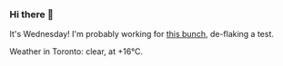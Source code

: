 ### Hi there :wave:

It's Wednesday! I'm probably working for [this bunch](https://github.com/kohofinancial), de-flaking a test.

Weather in Toronto: clear, at +16°C.
